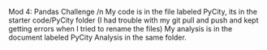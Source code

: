Mod 4: Pandas Challenge
/n
My code is in the file labeled PyCity, its in the starter code/PyCity folder (I had trouble with my git pull and push and kept getting errors when I tried to rename the files)
My analysis is in the document labeled PyCity Analysis in the same folder.
